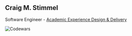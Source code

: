 ## Craig M. Stimmel

Software Engineer - [Academic Experience Design & Delivery](https://www.washington.edu/uwit/divisions/as/aca/)

![Codewars](https://www.codewars.com/users/abztrakt/badges/small)

